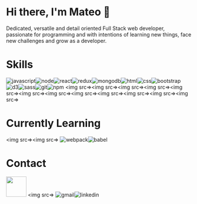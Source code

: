 # Hi there, I'm Mateo 👋

Dedicated, versatile and detail oriented Full Stack web developer, passionate for programming and with intentions of learning new things, face new challenges and grow as a developer.

# Skills
![javascript](https://user-images.githubusercontent.com/88741491/147713919-cfe4c96a-d017-4062-9c3c-45bdeff4b3c4.png)![node](https://user-images.githubusercontent.com/88741491/147713960-c79db15e-9833-4a73-be12-a9c2b4c6988e.png)![react](https://user-images.githubusercontent.com/88741491/147713971-1306ad46-c056-455b-bc75-82454833fd58.png)![redux](https://user-images.githubusercontent.com/88741491/147713977-4ad2d066-9efa-4d64-86ad-57c465f842df.png)![mongodb](https://user-images.githubusercontent.com/88741491/147713985-59869349-be47-4abd-9c07-12bc24e67127.png)![html](https://user-images.githubusercontent.com/88741491/147714132-44a9fa54-c86e-48ff-b022-801afe969e72.png)![css](https://user-images.githubusercontent.com/88741491/147714139-db9831b0-6664-4777-bb77-adceb50ee9e6.png)![bootstrap](https://user-images.githubusercontent.com/88741491/147714144-a8351ca7-974f-4870-9297-dd7ba91689c4.png)![d3](https://user-images.githubusercontent.com/88741491/147714149-049a991b-aef6-4049-b794-e5a8d957ed9e.png)![sass](https://user-images.githubusercontent.com/88741491/147714154-a654ff2f-dc0f-4843-8b49-8c96ed1057ee.png)![git](https://user-images.githubusercontent.com/88741491/147714177-8b840c86-dca3-4ce9-a86e-cc8c1764f701.png)![npm](https://user-images.githubusercontent.com/88741491/147714188-8c26cb92-8701-45fb-b02c-2ccb7f6fcb1b.png)
<a rel="" tab="_blank"><img src=></a><a rel="" tab="_blank"><img src=></a><a rel="" tab="_blank"><img src=></a><a rel="" tab="_blank"><img src=></a><a rel="" tab="_blank"><img src=></a><a rel="" tab="_blank"><img src=></a><a rel="" tab="_blank"><img src=></a><a rel="" tab="_blank"><img src=></a><a rel="" tab="_blank"><img src=></a><a rel="" tab="_blank"><img src=></a><a rel="" tab="_blank"><img src=></a><a rel="" tab="_blank"><img src=></a>

# Currently Learning
<a rel="" tab="_blank"><img src=></a><a rel="" tab="_blank"><img src=></a>
![webpack](https://user-images.githubusercontent.com/88741491/147714481-3acf201e-af5b-4cf3-aa99-2dd6c23bae6f.png)![babel](https://user-images.githubusercontent.com/88741491/147714484-9cac2680-5c9b-4a6e-bc32-92be8c7d1a70.png)

# Contact
<a href="aguilarmateo.1604@gmail.com"><img src="https://user-images.githubusercontent.com/88741491/147714574-e0d32906-2de1-42e9-9c31-50054ee4106c.png" height="55" width="55"/></a>
<a rel="" tab="_blank"><img src=></a>
![gmail]()![linkedin](https://user-images.githubusercontent.com/88741491/147714579-cb20d400-ddb6-4ef9-bc96-4cb8bf5ecb21.png)
